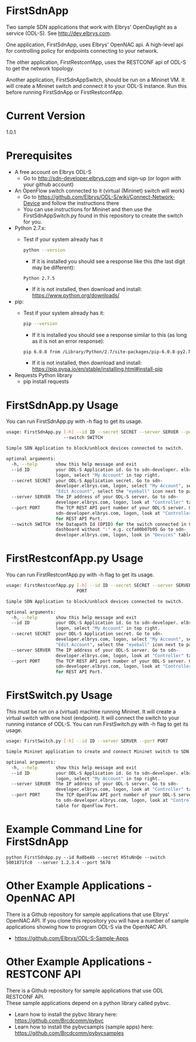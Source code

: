# FirstSdnApp
Two sample SDN applications that work with Elbrys' OpenDaylight as a service (ODL-S).  See http://dev.elbrys.com.

One application, FirstSdnApp, uses Elbrys' OpenNAC api. A high-level api for controlling policy for endpoints connecting to your network.

The other application, FirstRestconfApp, uses the RESTCONF api of ODL-S to get the network topology.

Another application, FirstSdnAppSwitch, should be run on a Mininet VM.  It will create a Mininet switch and connect it to your ODL-S instance.  Run this before running FirstSdnApp or FirstRestconfApp.


# Current Version
1.0.1

# Prerequisites
   - A free account on Elbrys ODL-S 
       - Go to http://sdn-developer.elbrys.com and sign-up (or logon with your github account)
   - An OpenFlow switch connected to it (virtual (Mininet) switch will work)
       - Go to https://github.com/Elbrys/ODL-S/wiki/Connect-Network-Device and follow the instructions there
       - You can use instructions for Mininet and then use the FirstSdnAppSwitch.py found in this repository to create the switch for you.
   - Python 2.7.x: 
       - Test if your system already has it

         ```bash
         python --version
         ```
          - If it is installed you should see a response like this (the last digit may be different):

          ```
          Python 2.7.5
          ```
          - If it is not installed, then download and install: https://www.python.org/downloads/
   - pip:  
       - Test if your system already has it:

         ```bash
         pip --version
         ```
         - If it is installed you should see a response similar to this (as long as it is not an error response):

         ```bash
         pip 6.0.8 from /Library/Python/2.7/site-packages/pip-6.0.8-py2.7.egg (python 2.7)
         ```
         - If it is not installed, then download and install:  https://pip.pypa.io/en/stable/installing.html#install-pip
   - Requests Python library
      - pip install requests

# FirstSdnApp.py Usage

You can run FirstSdnApp.py with -h flag to get its usage.

```bash
usage: FirstSdnApp.py [-h] --id ID --secret SECRET --server SERVER --port PORT
                      --switch SWITCH

Simple SDN Application to block/unblock devices connected to switch.

optional arguments:
  -h, --help       show this help message and exit
  --id ID          your ODL-S Application id. Go to sdn-developer. elbrys.com,
                   logon, select "My Account" in top right.
  --secret SECRET  your ODL-S Application secret. Go to sdn-
                   developer.elbrys.com, logon, select "My Account", select
                   "Edit Account", select the "eyeball" icon next to password.
  --server SERVER  The IP address of your ODL-S server. Go to sdn-
                   developer.elbrys.com, logon, look at "Controller" table.
  --port PORT      The TCP REST API port number of your ODL-S server. Go to
                   sdn-developer.elbrys.com, logon, look at "Controller" table
                   for REST API Port.
  --switch SWITCH  the Datapath Id (DPID) for the switch connected in ODL-S
                   dashboard without ":" e.g. ccfa00b07b95 Go to sdn-
                   developer.elbrys.com, logon, look in "Devices" table
```

# FirstRestconfApp.py Usage

You can run FirstRestconfApp.py with -h flag to get its usage.

```bash
usage: FirstRestconfApp.py [-h] --id ID --secret SECRET --server SERVER --port
                           PORT

Simple SDN Application to block/unblock devices connected to switch.

optional arguments:
  -h, --help       show this help message and exit
  --id ID          your ODL-S Application id. Go to sdn-developer. elbrys.com,
                   logon, select "My Account" in top right.
  --secret SECRET  your ODL-S Application secret. Go to sdn-
                   developer.elbrys.com, logon, select "My Account", select
                   "Edit Account", select the "eyeball" icon next to password.
  --server SERVER  The IP address of your ODL-S server. Go to sdn-
                   developer.elbrys.com, logon, look at "Controller" table.
  --port PORT      The TCP REST API port number of your ODL-S server. Go to
                   sdn-developer.elbrys.com, logon, look at "Controller" table
                   for REST API Port.
```

# FirstSwitch.py Usage

This must be run on a (virtual) machine running Mininet.
It will create a virtual switch with one host (endpoint).  It will connect the switch to your running instance of ODL-S.
You can run FirstSwitch.py with -h flag to get its usage.

```bash
usage: FirstSwitch.py [-h] --id ID --server SERVER --port PORT

Simple Mininet application to create and connect Mininet switch to SDN Developer Lab.

optional arguments:
  -h, --help       show this help message and exit
  --id ID          your ODL-S Application id. Go to sdn-developer. elbrys.com,
                   logon, select "My Account" in top right.
  --server SERVER  The IP address of your ODL-S server. Go to sdn-
                   developer.elbrys.com, logon, look at "Controller" table.
  --port PORT      The TCP OpenFlow API port number of your ODL-S server. Go
                   to sdn-developer.elbrys.com, logon, look at "Controller"
                   table for OpenFlow Port.
```

# Example Command Line for FirstSdnApp
```
python FirstSdnApp.py --id Ra8beAb --secret H5tuNnQe --switch 5001871fc0  --server 1.2.3.4 --port 5678
```

# Other Example Applications - OpenNAC API
There is a Github repository for sample applications that use Elbrys' OpenNAC API.  If you clone this repository you will 
have a number of sample applications showing how to program ODL-S via the OpenNAC API.
   * https://github.com/Elbrys/ODL-S-Sample-Apps

# Other Example Applications - RESTCONF API
There is a Github repository for sample applications that use ODL RESTCONF API.  
These sample applications depend on a python library called pybvc.
   * Learn how to install the pybvc library here:  https://github.com/Brcdcomm/pybvc
   * Learn how to install the pybvcsampls (sample apps) here:  https://github.com/Brcdcomm/pybvcsamples


